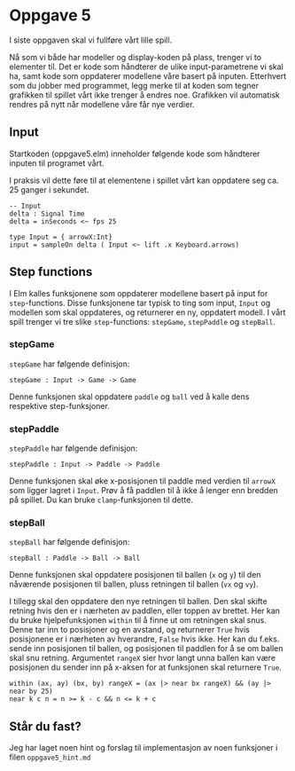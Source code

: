 # Oppgave 5

I siste oppgaven skal vi fullføre vårt lille spill.

Nå som vi både har modeller og display-koden på plass, trenger vi to elementer til. Det er kode som håndterer de ulike input-parametrene vi skal ha, samt kode som oppdaterer modellene våre basert på inputen. Etterhvert som du jobber med programmet, legg merke til at koden som tegner grafikken til spillet vårt ikke trenger å endres noe. Grafikken vil automatisk rendres på nytt når modellene våre får nye verdier.

## Input
Startkoden (oppgave5.elm) inneholder følgende kode som håndterer inputen til programet vårt.

I praksis vil dette føre til at elementene i spillet vårt kan oppdatere seg ca. 25 ganger i sekundet.
 
```
-- Input
delta : Signal Time
delta = inSeconds <~ fps 25

type Input = { arrowX:Int}
input = sampleOn delta ( Input <~ lift .x Keyboard.arrows)
```

## Step functions
I Elm kalles funksjonene som oppdaterer modellene basert på input for ```step```-functions. Disse funksjonene tar typisk to ting som input, ```Input``` og modellen som skal oppdateres, og returnerer en ny, oppdatert modell. I vårt spill trenger vi tre slike ```step```-functions: ```stepGame```, ```stepPaddle``` og ```stepBall```.

### stepGame
```stepGame``` har følgende definisjon:
```
stepGame : Input -> Game -> Game
```

Denne funksjonen skal oppdatere ```paddle``` og ```ball``` ved å kalle dens respektive step-funksjoner.

### stepPaddle
```stepPaddle``` har følgende definisjon:

```
stepPaddle : Input -> Paddle -> Paddle
```

Denne funksjonen skal øke x-posisjonen til paddle med verdien til ```arrowX``` som ligger lagret i ```Input```. Prøv å få paddlen til å ikke å lenger enn bredden på spillet. Du kan bruke ```clamp```-funksjonen til dette.

### stepBall
```stepBall``` har følgende definisjon:

```
stepBall : Paddle -> Ball -> Ball
```

Denne funksjonen skal oppdatere posisjonen til ballen (```x``` og ```y```) til den nåværende posisjonen til ballen, pluss retningen til ballen (```vx``` og ```vy```). 

I tillegg skal den oppdatere den nye retningen til ballen. Den skal skifte retning hvis den er i nærheten av paddlen, eller toppen av brettet. Her kan du bruke hjelpefunksjonen ```within``` til å finne ut om retningen skal snus. Denne tar inn to posisjoner og en avstand, og returnerer ```True``` hvis posisjonene er i nærheten av hverandre, ```False``` hvis ikke. Her kan du f.eks. sende inn posisjonen til ballen, og posisjonen til paddlen for å se om ballen skal snu retning. Argumentet ```rangeX``` sier hvor langt unna ballen kan være posisjonen du sender inn på x-aksen for at funksjonen skal returnere ```True```.

```
within (ax, ay) (bx, by) rangeX = (ax |> near bx rangeX) && (ay |> near by 25)
near k c n = n >= k - c && n <= k + c
```

## Står du fast?
Jeg har laget noen hint og forslag til implementasjon av noen funksjoner i filen ```oppgave5_hint.md```